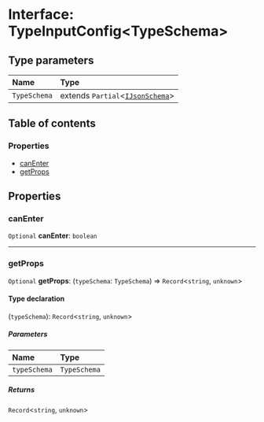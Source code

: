 # Interface: TypeInputConfig\<TypeSchema>

## Type parameters

| Name | Type |
| :------ | :------ |
| `TypeSchema` | extends `Partial`<[`IJsonSchema`](/en/auto-docs/type-editor/interfaces/IJsonSchema.md)> |

## Table of contents

### Properties

* [canEnter](/en/auto-docs/type-editor/interfaces/TypeInputConfig.md#canenter)
* [getProps](/en/auto-docs/type-editor/interfaces/TypeInputConfig.md#getprops)

## Properties

### canEnter

`Optional` **canEnter**: `boolean`

***

### getProps

`Optional` **getProps**: (`typeSchema`: `TypeSchema`) => `Record`<`string`, `unknown`>

#### Type declaration

(`typeSchema`): `Record`<`string`, `unknown`>

##### Parameters

| Name | Type |
| :------ | :------ |
| `typeSchema` | `TypeSchema` |

##### Returns

`Record`<`string`, `unknown`>
